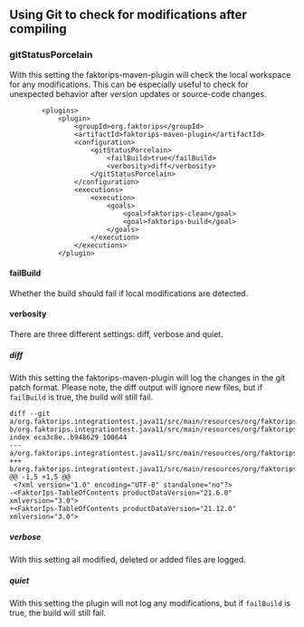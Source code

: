 ## Using Git to check for modifications after compiling

### gitStatusPorcelain

With this setting the faktorips-maven-plugin will check the local workspace for any modifications. This can be especially useful to check for unexpected behavior after version updates or source-code changes.


```
        <plugins>
            <plugin>
                <groupId>org.faktorips</groupId>
                <artifactId>faktorips-maven-plugin</artifactId>
                <configuration>
                    <gitStatusPorcelain>
                        <failBuild>true</failBuild>
                        <verbosity>diff</verbosity>
                    </gitStatusPorcelain>
                </configuration>
                <executions>
                    <execution>
                        <goals>
                            <goal>faktorips-clean</goal>
                            <goal>faktorips-build</goal>
                        </goals>
                    </execution>
                </executions>
            </plugin>
```

#### failBuild

Whether the build should fail if local modifications are detected.

#### verbosity

There are three different settings: diff, verbose and quiet.

##### diff

With this setting the faktorips-maven-plugin will log the changes in the git patch format. Please note, the diff output will ignore new files, but if `failBuild` is true, the build will still fail.

```
diff --git a/org.faktorips.integrationtest.java11/src/main/resources/org/faktorips/integrationtest/internal/toc/toc.xml b/org.faktorips.integrationtest.java11/src/main/resources/org/faktorips/integrationtest/internal/toc/toc.xml
index eca3c8e..b948629 100644
--- a/org.faktorips.integrationtest.java11/src/main/resources/org/faktorips/integrationtest/internal/toc/toc.xml
+++ b/org.faktorips.integrationtest.java11/src/main/resources/org/faktorips/integrationtest/internal/toc/toc.xml
@@ -1,5 +1,5 @@
 <?xml version="1.0" encoding="UTF-8" standalone="no"?>
-<FaktorIps-TableOfContents productDataVersion="21.6.0" xmlversion="3.0">
+<FaktorIps-TableOfContents productDataVersion="21.12.0" xmlversion="3.0">
```
##### verbose

With this setting all modified, deleted or added files are logged.

##### quiet

With this setting the plugin will not log any modifications, but if `failBuild` is true, the build will still fail.

